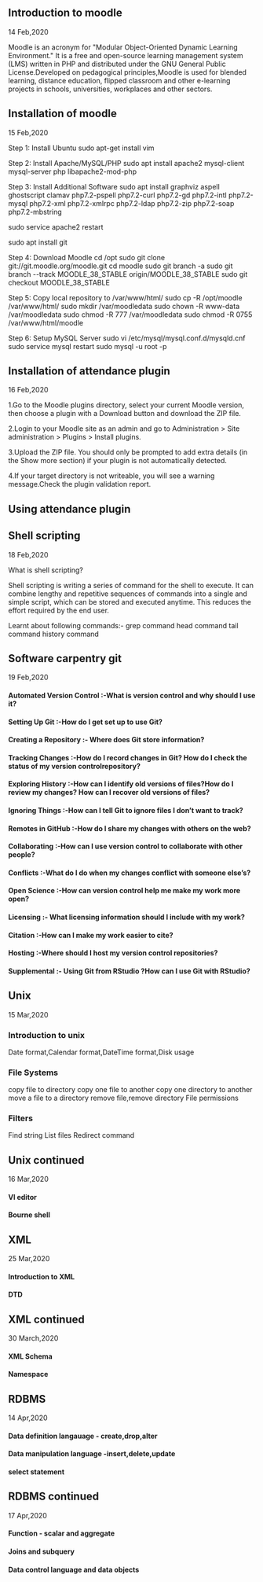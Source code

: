 ## Introduction to moodle 
14 Feb,2020

Moodle is an acronym for "Modular Object-Oriented Dynamic Learning Environment." It is a free and open-source learning management system (LMS) written in PHP and distributed under the GNU General Public License.Developed on pedagogical principles,Moodle is used for blended learning, distance education, flipped classroom and other e-learning projects in schools, universities, workplaces and other sectors.  

## Installation of moodle
15 Feb,2020

Step 1: Install Ubuntu
sudo apt-get install vim

Step 2: Install Apache/MySQL/PHP
sudo apt install apache2 mysql-client mysql-server php libapache2-mod-php

Step 3: Install Additional Software
sudo apt install graphviz aspell ghostscript clamav php7.2-pspell php7.2-curl php7.2-gd php7.2-intl php7.2-mysql php7.2-xml php7.2-xmlrpc php7.2-ldap php7.2-zip php7.2-soap php7.2-mbstring

sudo service apache2 restart

sudo apt install git

Step 4: Download Moodle
cd /opt
sudo git clone git://git.moodle.org/moodle.git
cd moodle
sudo git branch -a
sudo git branch --track MOODLE_38_STABLE origin/MOODLE_38_STABLE
sudo git checkout MOODLE_38_STABLE

Step 5: Copy local repository to /var/www/html/ 
sudo cp -R /opt/moodle /var/www/html/
sudo mkdir /var/moodledata
sudo chown -R www-data /var/moodledata
sudo chmod -R 777 /var/moodledata
sudo chmod -R 0755 /var/www/html/moodle

Step 6: Setup MySQL Server
sudo vi /etc/mysql/mysql.conf.d/mysqld.cnf
sudo service mysql restart
sudo mysql -u root -p

## Installation of attendance plugin
16 Feb,2020

1.Go to the Moodle plugins directory, select your current Moodle version, then choose a plugin with a Download button and download the ZIP file.
    
2.Login to your Moodle site as an admin and go to Administration > Site administration > Plugins > Install plugins.
    
3.Upload the ZIP file. You should only be prompted to add extra details (in the Show more section) if your plugin is not automatically detected.

4.If your target directory is not writeable, you will see a warning message.Check the plugin validation report.

## Using attendance plugin


## Shell scripting
18 Feb,2020

What is shell scripting?

Shell scripting is writing a series of command for the shell to execute. It can combine lengthy and repetitive sequences of commands into a single and simple script, which can be stored and executed anytime. This reduces the effort required by the end user.

Learnt about following commands:-
grep command
head command
tail command
history command

## Software carpentry git
19 Feb,2020

#### Automated Version Control :-What is version control and why should I use it?

#### Setting Up Git 	      :-How do I get set up to use Git?

#### Creating a Repository     :- Where does Git store information?

#### Tracking Changes 	      :-How do I record changes in Git? How do I check the status of my version controlrepository?

#### Exploring History         :-How can I identify old versions of files?How do I review my changes? How can I recover old versions of files?

#### Ignoring Things :-How can I tell Git to ignore files I don’t want to track?

#### Remotes in GitHub :-How do I share my changes with others on the web?

#### Collaborating :-How can I use version control to collaborate with other people?

#### Conflicts     :-What do I do when my changes conflict with someone else’s?

#### Open Science :-How can version control help me make my work more open?

#### Licensing 	  :- What licensing information should I include with my work?

#### Citation 	  :-How can I make my work easier to cite?

#### Hosting 	  :-Where should I host my version control repositories?

#### Supplemental :- Using Git from RStudio ?How can I use Git with RStudio? 

## Unix
15 Mar,2020

### Introduction to unix
Date format,Calendar format,DateTime format,Disk usage

### File Systems
copy file to directory
copy one file to another
copy one directory to another
move a file to a directory
remove file,remove directory
File permissions

### Filters
 Find string
 List files
 Redirect command

## Unix continued
16 Mar,2020

#### VI editor
#### Bourne shell

## XML
25 Mar,2020

#### Introduction to XML
#### DTD

## XML continued
30 March,2020

#### XML Schema
#### Namespace

## RDBMS
14 Apr,2020

#### Data definition langauage - create,drop,alter
#### Data manipulation language -insert,delete,update
#### select statement

## RDBMS continued
17 Apr,2020

#### Function - scalar and aggregate
#### Joins and subquery
#### Data control language and data objects




